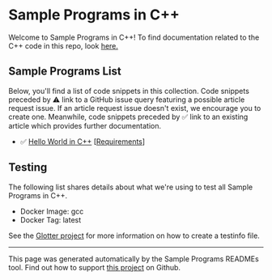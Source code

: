 # Sample Programs in C++

Welcome to Sample Programs in C++! To find documentation related to the C++ code in this repo, look [here.](https://sample-programs.therenegadecoder.com/languages/c-plus-plus)

## Sample Programs List

Below, you'll find a list of code snippets in this collection. Code snippets preceded by :warning: link to a GitHub issue query featuring a possible article request issue. If an article request issue doesn't exist, we encourage you to create one. Meanwhile, code snippets preceded by :white_check_mark: link to an existing article which provides further documentation.

- :white_check_mark: [Hello World in C++](https://sample-programs.therenegadecoder.com/projects/hello-world/c-plus-plus) [[Requirements](https://sample-programs.therenegadecoder.com/projects/hello-world)]

## Testing

The following list shares details about what we're using to test all Sample Programs in C++.

- Docker Image: gcc
- Docker Tag: latest

See the [Glotter project](https://github.com/auroq/glotter) for more information on how to create a testinfo file.

---

This page was generated automatically by the Sample Programs READMEs tool. Find out how to support [this project](https://github.com/TheRenegadeCoder/sample-programs-readmes) on Github.